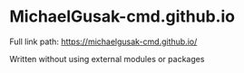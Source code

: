 # MichaelGusak-cmd.github.io

Full link path: https://michaelgusak-cmd.github.io/

Written without using external modules or packages
